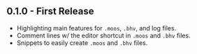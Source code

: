 ## 0.1.0 - First Release
* Highlighting main features for `.moos`, `.bhv`, and log files.
* Comment lines w/ the editor shortcut in `.moos` and `.bhv` files.
* Snippets to easily create `.moos` and `.bhv` files.
